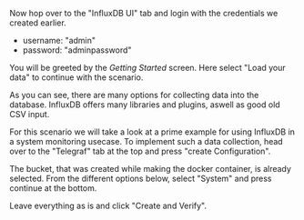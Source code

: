 Now hop over to the "InfluxDB UI" tab and login with the credentials we created earlier.
 - username: "admin"
 - password: "adminpassword"

You will be greeted by the _Getting Started_ screen. Here select "Load your data" to continue with the scenario.

As you can see, there are many options for collecting data into the database. InfluxDB offers many libraries and plugins, aswell as good old CSV input.

For this scenario we will take a look at a prime example for using InfluxDB in a system monitoring usecase. To implement such a data collection, head over to the "Telegraf" tab at the top and press "create Configuration".

The bucket, that was created while making the docker container, is already selected. From the different options below, select "System" and press continue at the bottom.

Leave everything as is and click "Create and Verify".

